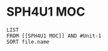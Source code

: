 # SPH4U1 MOC

```dataview
LIST
FROM [[SPH4U1 MOC]] AND #Unit-1
SORT file.name
```
<!--ID: 1757893916111-->


